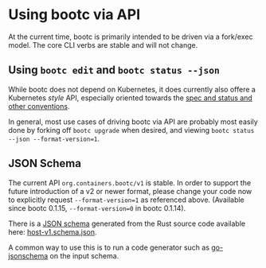 # Using bootc via API

At the current time, bootc is primarily intended to be
driven via a fork/exec model. The core CLI verbs
are stable and will not change.

## Using `bootc edit` and `bootc status --json`

While bootc does not depend on Kubernetes, it does currently
also offere a Kubernetes *style* API, especially oriented
towards the [spec and status and other conventions](https://kubernetes.io/docs/reference/using-api/api-concepts/).

In general, most use cases of driving bootc via API are probably
most easily done by forking off `bootc upgrade` when desired,
and viewing `bootc status --json --format-version=1`.

## JSON Schema

The current API `org.containers.bootc/v1` is stable.
In order to support the future introduction of a v2
or newer format, please change your code now to explicitly
request `--format-version=1` as referenced above. (Available
since bootc 0.1.15, `--format-version=0` in bootc 0.1.14).

There is a [JSON schema](https://json-schema.org/) generated from
the Rust source code available here: [host-v1.schema.json](host-v1.schema.json).

A common way to use this is to run a code generator such as
[go-jsonschema](https://github.com/omissis/go-jsonschema) on the
input schema.
